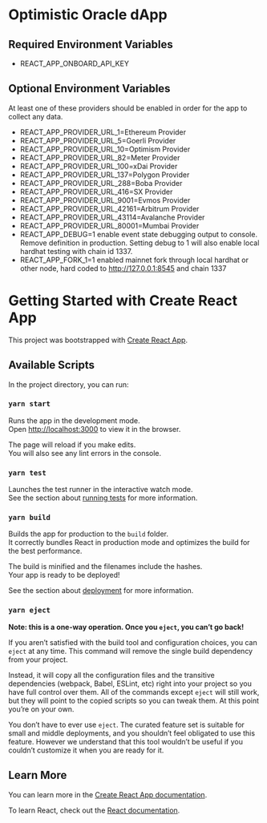 # Optimistic Oracle dApp

## Required Environment Variables

- REACT_APP_ONBOARD_API_KEY

## Optional Environment Variables

At least one of these providers should be enabled in order for the app to collect any data. 

- REACT_APP_PROVIDER_URL_1=Ethereum Provider
- REACT_APP_PROVIDER_URL_5=Goerli Provider
- REACT_APP_PROVIDER_URL_10=Optimism Provider
- REACT_APP_PROVIDER_URL_82=Meter Provider
- REACT_APP_PROVIDER_URL_100=xDai Provider
- REACT_APP_PROVIDER_URL_137=Polygon Provider
- REACT_APP_PROVIDER_URL_288=Boba Provider
- REACT_APP_PROVIDER_URL_416=SX Provider
- REACT_APP_PROVIDER_URL_9001=Evmos Provider
- REACT_APP_PROVIDER_URL_42161=Arbitrum Provider
- REACT_APP_PROVIDER_URL_43114=Avalanche Provider
- REACT_APP_PROVIDER_URL_80001=Mumbai Provider
- REACT_APP_DEBUG=1 enable event state debugging output to console. Remove definition in production. Setting debug to 1 will also enable local hardhat testing with chain id 1337.
- REACT_APP_FORK_1=1 enabled mainnet fork through local hardhat or other node, hard coded to http://127.0.0.1:8545 and chain 1337


# Getting Started with Create React App

This project was bootstrapped with [Create React App](https://github.com/facebook/create-react-app).

## Available Scripts

In the project directory, you can run:

### `yarn start`

Runs the app in the development mode.\
Open [http://localhost:3000](http://localhost:3000) to view it in the browser.

The page will reload if you make edits.\
You will also see any lint errors in the console.

### `yarn test`

Launches the test runner in the interactive watch mode.\
See the section about [running tests](https://facebook.github.io/create-react-app/docs/running-tests) for more information.

### `yarn build`

Builds the app for production to the `build` folder.\
It correctly bundles React in production mode and optimizes the build for the best performance.

The build is minified and the filenames include the hashes.\
Your app is ready to be deployed!

See the section about [deployment](https://facebook.github.io/create-react-app/docs/deployment) for more information.

### `yarn eject`

**Note: this is a one-way operation. Once you `eject`, you can’t go back!**

If you aren’t satisfied with the build tool and configuration choices, you can `eject` at any time. This command will remove the single build dependency from your project.

Instead, it will copy all the configuration files and the transitive dependencies (webpack, Babel, ESLint, etc) right into your project so you have full control over them. All of the commands except `eject` will still work, but they will point to the copied scripts so you can tweak them. At this point you’re on your own.

You don’t have to ever use `eject`. The curated feature set is suitable for small and middle deployments, and you shouldn’t feel obligated to use this feature. However we understand that this tool wouldn’t be useful if you couldn’t customize it when you are ready for it.

## Learn More

You can learn more in the [Create React App documentation](https://facebook.github.io/create-react-app/docs/getting-started).

To learn React, check out the [React documentation](https://reactjs.org/).
